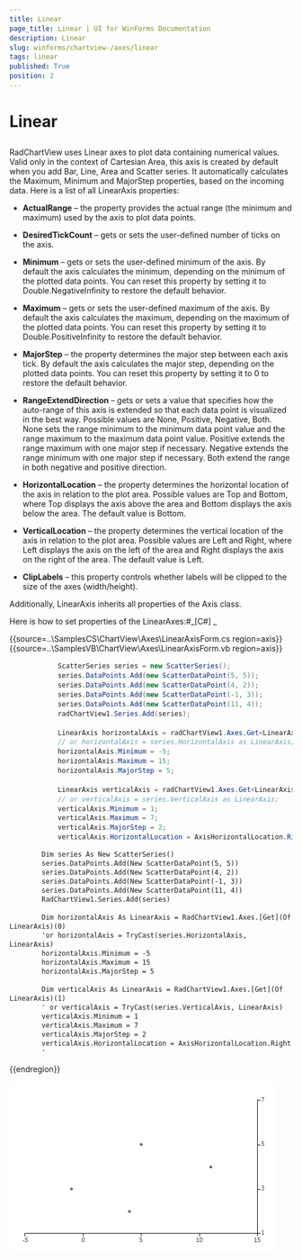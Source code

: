 ```yaml
---
title: Linear
page_title: Linear | UI for WinForms Documentation
description: Linear
slug: winforms/chartview-/axes/linear
tags: linear
published: True
position: 2
---
```


# Linear



## 

RadChartView uses Linear axes to plot data containing numerical values. Valid only in the context of Cartesian Area,
          this axis is created by default when you add Bar, Line, Area and Scatter series. It automatically calculates the Maximum,
          Minimum and MajorStep properties, based on the incoming data. Here is a list of all LinearAxis properties:
        

* __ActualRange__  – the property provides the actual range (the minimum and maximum) used by the axis to plot data points.
            

* __DesiredTickCount__  – gets or sets the user-defined number of ticks on the axis.
            

* __Minimum__  – gets or sets the user-defined minimum of the axis. By default the axis calculates the minimum, depending on the minimum of the plotted data points. You can reset this property by setting it to Double.NegativeInfinity to restore the default behavior.
            

* __Maximum__  – gets or sets the user-defined maximum of the axis. By default the axis calculates the maximum, depending on the maximum of the plotted data points. You can reset this property by setting it to Double.PositiveInfinity to restore the default behavior.
            

* __MajorStep__  – the property determines the major step between each axis tick. By default the axis calculates the major step, depending on the plotted data points. You can reset this property by setting it to 0 to restore the default behavior.
            

* __RangeExtendDirection__  – gets or sets a value that specifies how the auto-range of this axis is extended so that each data point is visualized in the best way. Possible values are None, Positive, Negative, Both. None sets the range minimum to the minimum data point value and the range maximum to the maximum data point value. Positive extends the range maximum with one major step if necessary. Negative extends the range minimum with one major step if necessary. Both extend the range in both negative and positive direction.
            

* __HorizontalLocation__  – the property determines the horizontal location of the axis in relation to the plot area. Possible values are Top and Bottom, where Top displays the axis above the area and Bottom displays the axis below the area. The default value is Bottom.
            

* __VerticalLocation__  – the property determines the vertical location of the axis in relation to the plot area. Possible values are Left and Right, where Left displays the axis on the left of the area and Right displays the axis on the right of the area. The default value is Left.
            

* __ClipLabels__ – this property controls whether labels will be clipped to the size of the axes (width/height).
            

Additionally, LinearAxis inherits all properties of the Axis class.

Here is how to set properties of the LinearAxes:#_[C#] _

	



{{source=..\SamplesCS\ChartView\Axes\LinearAxisForm.cs region=axis}} 
{{source=..\SamplesVB\ChartView\Axes\LinearAxisForm.vb region=axis}} 

````C#
            ScatterSeries series = new ScatterSeries();
            series.DataPoints.Add(new ScatterDataPoint(5, 5));
            series.DataPoints.Add(new ScatterDataPoint(4, 2));
            series.DataPoints.Add(new ScatterDataPoint(-1, 3));
            series.DataPoints.Add(new ScatterDataPoint(11, 4));
            radChartView1.Series.Add(series);

            LinearAxis horizontalAxis = radChartView1.Axes.Get<LinearAxis>(0);
            // or horizontalAxis = series.HorizontalAxis as LinearAxis;
            horizontalAxis.Minimum = -5;
            horizontalAxis.Maximum = 15;
            horizontalAxis.MajorStep = 5;

            LinearAxis verticalAxis = radChartView1.Axes.Get<LinearAxis>(1);
            // or verticalAxis = series.VerticalAxis as LinearAxis;
            verticalAxis.Minimum = 1;
            verticalAxis.Maximum = 7;
            verticalAxis.MajorStep = 2;
            verticalAxis.HorizontalLocation = AxisHorizontalLocation.Right;
````
````VB.NET
        Dim series As New ScatterSeries()
        series.DataPoints.Add(New ScatterDataPoint(5, 5))
        series.DataPoints.Add(New ScatterDataPoint(4, 2))
        series.DataPoints.Add(New ScatterDataPoint(-1, 3))
        series.DataPoints.Add(New ScatterDataPoint(11, 4))
        RadChartView1.Series.Add(series)

        Dim horizontalAxis As LinearAxis = RadChartView1.Axes.[Get](Of LinearAxis)(0)
        'or horizontalAxis = TryCast(series.HorizontalAxis, LinearAxis)
        horizontalAxis.Minimum = -5
        horizontalAxis.Maximum = 15
        horizontalAxis.MajorStep = 5

        Dim verticalAxis As LinearAxis = RadChartView1.Axes.[Get](Of LinearAxis)(1)
        ' or verticalAxis = TryCast(series.VerticalAxis, LinearAxis)
        verticalAxis.Minimum = 1
        verticalAxis.Maximum = 7
        verticalAxis.MajorStep = 2
        verticalAxis.HorizontalLocation = AxisHorizontalLocation.Right
        '
````

{{endregion}} 


![chartview-axes-linear 001](images/chartview-axes-linear001.png)
